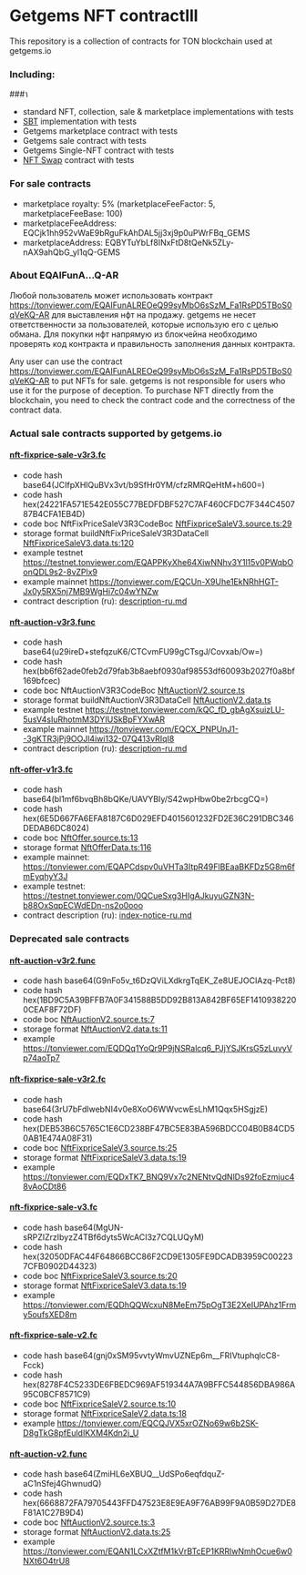 # Getgems NFT contractlll 

This repository is a collection of contracts for TON blockchain used at getgems.io

### Including: 
###۱
- standard NFT, collection, sale & marketplace implementations with tests
- [SBT](sbt.md) implementation with tests
- Getgems marketplace contract with tests
- Getgems sale contract with tests
- Getgems Single-NFT contract with tests
- [NFT Swap](swap.md) contract with tests

### For sale contracts
- marketplace royalty: 5% (marketplaceFeeFactor: 5, marketplaceFeeBase: 100)
- marketplaceFeeAddress: EQCjk1hh952vWaE9bRguFkAhDAL5jj3xj9p0uPWrFBq_GEMS
- marketplaceAddress: EQBYTuYbLf8INxFtD8tQeNk5ZLy-nAX9ahQbG_yl1qQ-GEMS

### About EQAIFunA...Q-AR
Любой пользователь может использовать контракт https://tonviewer.com/EQAIFunALREOeQ99syMbO6sSzM_Fa1RsPD5TBoS0qVeKQ-AR для выставления нфт на продажу.
getgems не несет ответственности за пользователей, которые использую его с целью обмана. Для покупки нфт напрямую из блокчейна необходимо проверять код контракта и правильность заполнения данных контракта.

Any user can use the contract https://tonviewer.com/EQAIFunALREOeQ99syMbO6sSzM_Fa1RsPD5TBoS0qVeKQ-AR to put NFTs for sale.
getgems is not responsible for users who use it for the purpose of deception. To purchase NFT directly from the blockchain, you need to check the contract code and the correctness of the contract data.

### Actual sale contracts supported by getgems.io

#### [nft-fixprice-sale-v3r3.fc](packages%2Fcontracts%2Fsources%2Fnft-fixprice-sale-v3r3.fc)
- code hash base64(JCIfpXHlQuBVx3vt/b9SfHr0YM/cfzRMRQeHtM+h600=)
- code hash hex(24221FA571E542E055C77BEDFDBF527C7AF460CFDC7F344C450787B4CFA1EB4D)
- code boc NftFixPriceSaleV3R3CodeBoc [NftFixpriceSaleV3.source.ts:29](packages%2Fcontracts%2Fnft-fixprice-sale-v3%2FNftFixpriceSaleV3.source.ts)
- storage format buildNftFixPriceSaleV3R3DataCell [NftFixpriceSaleV3.data.ts:120](packages%2Fcontracts%2Fnft-fixprice-sale-v3%2FNftFixpriceSaleV3.data.ts)
- example testnet https://testnet.tonviewer.com/EQAPPKyXhe64XiwNNhv3Y1l15v0PWqbOonQDL9s2-8vZPlx9
- example mainnet https://tonviewer.com/EQCUn-X9Uhe1EkNRhHGT-Jx0y5RX5nj7MB9WgHi7c04wYNZw
- contract description (ru): [description-ru.md](packages%2Fcontracts%2Fnft-fixprice-sale-v3%2Fdescription-ru.md)

#### [nft-auction-v3r3.func](packages%2Fcontracts%2Fsources%2Fnft-auction-v3r3%2Fnft-auction-v3r3.func)
- code hash base64(u29ireD+stefqzuK6/CTCvmFU99gCTsgJ/Covxab/Ow=)
- code hash hex(bb6f62ade0feb2d79fab3b8aebf0930af98553df60093b2027f0a8bf169bfcec)
- code boc NftAuctionV3R3CodeBoc [NftAuctionV2.source.ts](packages%2Fcontracts%2Fnft-auction-v2%2FNftAuctionV2.source.ts)
- storage format buildNftAuctionV3R3DataCell [NftAuctionV2.data.ts](packages%2Fcontracts%2Fnft-auction-v2%2FNftAuctionV2.data.ts)
- example testnet https://testnet.tonviewer.com/kQC_fD_gbAgXsuizLU-5usV4sIuRhotmM3DYIUSkBpFYXwAR
- example mainnet https://tonviewer.com/EQCX_PNPUnJ1--3gKTR3jPj9OOJl4iwi132-07Q413vRIqI8
- contract description (ru): [description-ru.md](packages%2Fcontracts%2Fnft-auction-v2%2Fdescription-ru.md)

#### [nft-offer-v1r3.fc](packages%2Fcontracts%2Fsources%2Fnft-offer-v1r3.fc)
- code hash base64(bl1mf6bvqBh8bQKe/UAVYBIy/S42wpHbw0be2rbcgCQ=)
- code hash hex(6E5D667FA6EFA8187C6D029EFD4015601232FD2E36C291DBC346DEDAB6DC8024)
- code boc [NftOffer.source.ts:13](packages%2Fcontracts%2Fnft-offer%2FNftOffer.source.ts)
- storage format [NftOfferData.ts:116](packages%2Fcontracts%2Fnft-offer%2FNftOfferData.ts)
- example mainnet: https://tonviewer.com/EQAPCdspv0uVHTa3ItpR49FlBEaaBKFDz5G8m6fmEyqhyY3J
- example testnet: https://testnet.tonviewer.com/0QCueSxg3HIgAJkuyuGZN3N-b88OxSqpECWdEDn-ns2o0ooo
- contract description (ru): [index-notice-ru.md](packages%2Fcontracts%2Fnft-offer%2Findex-notice-ru.md)

### Deprecated sale contracts

#### [nft-auction-v3r2.func](packages%2Fcontracts%2Fsources%2Fnft-auction-v3r2%2Fnft-auction-v3r2.func)
- code hash base64(G9nFo5v_t6DzQViLXdkrgTqEK_Ze8UEJOCIAzq-Pct8)
- code hash hex(1BD9C5A39BFFB7A0F341588B5DD92B813A842BF65EF14109382200CEAF8F72DF)
- code boc [NftAuctionV2.source.ts:7](packages%2Fcontracts%2Fnft-auction-v2%2FNftAuctionV2.source.t)
- storage format [NftAuctionV2.data.ts:11](packages%2Fcontracts%2Fnft-auction-v2%2FNftAuctionV2.data.ts)
- example https://tonviewer.com/EQDQq1YoQr9P9jNSRalcq6_PJjYSJKrsG5zLuvyVp74aoTp7

#### [nft-fixprice-sale-v3r2.fc](packages%2Fcontracts%2Fsources%2Fnft-fixprice-sale-v3r2.fc)
- code hash base64(3rU7bFdlwebNI4v0e8XoO6WWvcwEsLhM1Qqx5HSgjzE)
- code hash hex(DEB53B6C5765C1E6CD238BF47BC5E83BA596BDCC04B0B84CD50AB1E474A08F31)
- code boc [NftFixpriceSaleV3.source.ts:25](packages%2Fcontracts%2Fnft-fixprice-sale-v3%2FNftFixpriceSaleV3.source.ts)
- storage format [NftFixpriceSaleV3.data.ts:19](packages%2Fcontracts%2Fnft-fixprice-sale-v3%2FNftFixpriceSaleV3.data.ts)
- example https://tonviewer.com/EQDxTK7_BNQ9Vx7c2NENtvQdNlDs92foEzmjuc48vAoCDt86

#### [nft-fixprice-sale-v3.fc](packages%2Fcontracts%2Fsources%2Fnft-fixprice-sale-v3.fc)
- code hash base64(MgUN-sRPZIZrzIbyzZ4TBf6dyts5WcACI3z7CQLUQyM)
- code hash hex(32050DFAC44F64866BCC86F2CD9E1305FE9DCADB3959C002237CFB0902D44323)
- code boc [NftFixpriceSaleV3.source.ts:20](packages%2Fcontracts%2Fnft-fixprice-sale-v3%2FNftFixpriceSaleV3.source.ts)
- storage format [NftFixpriceSaleV3.data.ts:19](packages%2Fcontracts%2Fnft-fixprice-sale-v3%2FNftFixpriceSaleV3.data.ts)
- example https://tonviewer.com/EQDhQQWcxuN8MeEm75pOgT3E2XeIUPAhz1Frmy5oufsXED8m

#### [nft-fixprice-sale-v2.fc](packages%2Fcontracts%2Fsources%2Fnft-fixprice-sale-v2.fc)
- code hash base64(gnj0xSM95vvtyWmvUZNEp6m__FRIVtuphqlcC8-Fcck)
- code hash hex(8278F4C5233DE6FBEDC969AF519344A7A9BFFC544856DBA986A95C0BCF8571C9)
- code boc [NftFixpriceSaleV2.source.ts:10](packages%2Fcontracts%2Fnft-fixprice-sale-v2%2FNftFixpriceSaleV2.source.ts)
- storage format [NftFixpriceSaleV2.data.ts:18](packages%2Fcontracts%2Fnft-fixprice-sale-v2%2FNftFixpriceSaleV2.data.ts)
- example https://tonviewer.com/EQCQJVX5xrOZNo69w6b2SK-D8gTkG8pfEuldIKXM4Kdn2j_U

#### [nft-auction-v2.func](packages%2Fcontracts%2Fsources%2Fnft-auction-v2%2Fnft-auction-v2.func)
- code hash base64(ZmiHL6eXBUQ__UdSPo6eqfdquZ-aC1nSfej4GhwnudQ)
- code hash hex(6668872FA79705443FFD47523E8E9EA9F76AB99F9A0B59D27DE8F81A1C27B9D4)
- code boc [NftAuctionV2.source.ts:3](packages%2Fcontracts%2Fnft-auction-v2%2FNftAuctionV2.source.t)
- storage format [NftAuctionV2.data.ts:25](packages%2Fcontracts%2Fnft-auction-v2%2FNftAuctionV2.data.ts)
- example https://tonviewer.com/EQAN1LCxXZtfM1kVrBTcEP1KRRlwNmhOcue6w0NXt6O4trU8

